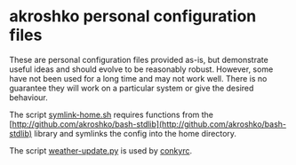 akroshko personal configuration files
=====================================

These are personal configuration files provided as-is, but demonstrate
useful ideas and should evolve to be reasonably robust.  However, some
have not been used for a long time and may not work well.  There is no
guarantee they will work on a particular system or give the desired
behaviour.

The script
[symlink-home.sh](http://github.com/akroshko/dotfiles-stdlib/symlink-home.sh)
requires functions from the
[http://github.com/akroshko/bash-stdlib](http://github.com/akroshko/bash-stdlib)
library and symlinks the config into the home directory.

The script
[weather-update.py](http://github.com/akroshko/python-stdlib/weather-update.py)
is used by
[conkyrc](http://github.com/akroshko/dotfiles-stdlib/conkyrc).
